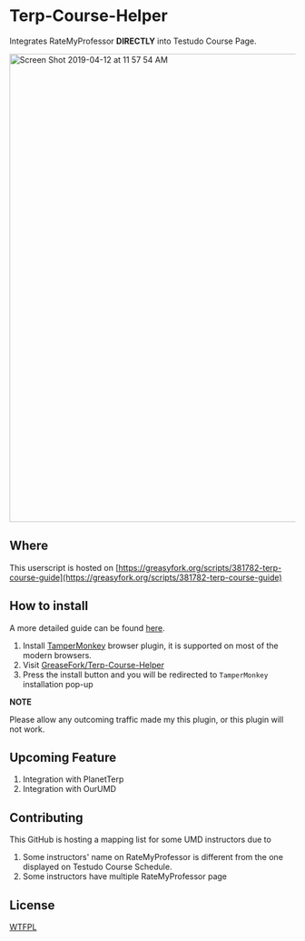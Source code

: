 # Terp-Course-Helper

Integrates RateMyProfessor **DIRECTLY** into Testudo Course Page.

<img width="824" alt="Screen Shot 2019-04-12 at 11 57 54 AM" src="https://user-images.githubusercontent.com/4535844/56050584-46363000-5d1a-11e9-876c-5a8e6b2bdd14.png">

## Where

This userscript is hosted on [https://greasyfork.org/scripts/381782-terp-course-guide](https://greasyfork.org/scripts/381782-terp-course-guide)

## How to install

A more detailed guide can be found [here](https://greasyfork.org/).

1. Install [TamperMonkey](https://tampermonkey.net/) browser plugin, it is supported on most of the modern browsers.
2. Visit [GreaseFork/Terp-Course-Helper](https://greasyfork.org/scripts/381782-terp-course-guide)
3. Press the install button and you will be redirected to `TamperMonkey` installation pop-up

**NOTE**

Please allow any outcoming traffic made my this plugin, or this plugin will not work.

## Upcoming Feature

1. Integration with PlanetTerp
2. Integration with OurUMD

## Contributing

This GitHub is hosting a mapping list for some UMD instructors due to

1. Some instructors' name on RateMyProfessor is different from the one displayed on Testudo Course Schedule.
2. Some instructors have multiple RateMyProfessor page

## License

[WTFPL](http://www.wtfpl.net/)
